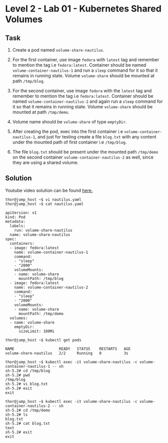 # Level 2 - Lab 01 - Kubernetes Shared Volumes
## Task
1. Create a pod named `volume-share-nautilus`.

2. For the first container, use image `fedora` with `latest` tag and remember to mention the tag i.e `fedora:latest`. Container should be named `volume-container-nautilus-1` and run a `sleep` command for it so that it remains in running state. Volume `volume-share` should be mounted at path `/tmp/blog`.

3. For the second container, use image `fedora` with the `latest` tag and remember to mention the tag i.e `fedora:latest`. Container should be named `volume-container-nautilus-2` and again run a `sleep` command for it so that it remains in running state. Volume `volume-share` should be mounted at path `/tmp/demo`.

4. Volume name should be `volume-share` of type `emptyDir`.

5. After creating the pod, exec into the first container i.e `volume-container-nautilus-1`, and just for testing create a file `blog.txt` with any content under the mounted path of first container i.e `/tmp/blog`.

6. The file `blog.txt` should be present under the mounted path `/tmp/demo` on the second container `volume-container-nautilus-2` as well, since they are using a shared volume.


## Solution
Youtube video solution can be found [here.](https://www.youtube.com/watch?v=gl7qDHrMDOI)

```
thor@jump_host ~$ vi nautilus.yaml  
thor@jump_host ~$ cat nautilus.yaml  

apiVersion: v1 
kind: Pod 
metadata: 
  labels: 
    run: volume-share-nautilus 
  name: volume-share-nautilus 
spec: 
  containers: 
  - image: fedora:latest 
    name: volume-container-nautilus-1 
    command:  
    - "sleep" 
    - "2000" 
    volumeMounts: 
    - name: volume-share 
      mountPath: /tmp/blog 
  - image: fedora:latest 
    name: volume-container-nautilus-2 
    command: 
    - "sleep" 
    - "2000" 
    volumeMounts: 
    - name: volume-share 
      mountPath: /tmp/demo 
  volumes: 
  - name: volume-share 
    emptyDir: 
      sizeLimit: 100Mi  

thor@jump_host ~$ kubectl get pods 

NAME                    READY   STATUS    RESTARTS   AGE 
volume-share-nautilus   2/2     Running   0          3s 

thor@jump_host ~$ kubectl exec -it volume-share-nautilus -c volume-container-nautilus-1 -- sh 
sh-5.2# cd /tmp/blog 
sh-5.2# pwd 
/tmp/blog 
sh-5.2# vi blog.txt 
sh-5.2# exit 
exit 

thor@jump_host ~$ kubectl exec -it volume-share-nautilus -c volume-container-nautilus-2 -- sh 
sh-5.2# cd /tmp/demo 
sh-5.2# ls 
blog.txt 
sh-5.2# cat blog.txt  
text 
sh-5.2# exit 
exit  
```